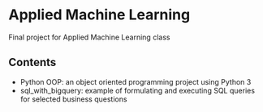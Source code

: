 # Applied Machine Learning
Final project for Applied Machine Learning class

## Contents
- Python OOP: an object oriented programming project using Python 3
- sql_with_bigquery: example of formulating and executing SQL queries for selected business questions
